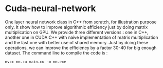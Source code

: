 # Cuda-neural-network


One layer neural network class in C++ from scratch, for illustration purpose only. It show how to improve algorithmic efficiency just by doing matrix multiplication on GPU. We provide three different versions : one in C++, another one in CUDA C++ with naive implementation of matrix multiplication and the last one with better use of shared memory. Just by doing these operations, we can improve the efficiency by a factor 30-40 for big enough dataset. The command line to compile the code is :

```console
nvcc nn.cu main.cu -o nn.exe
```
